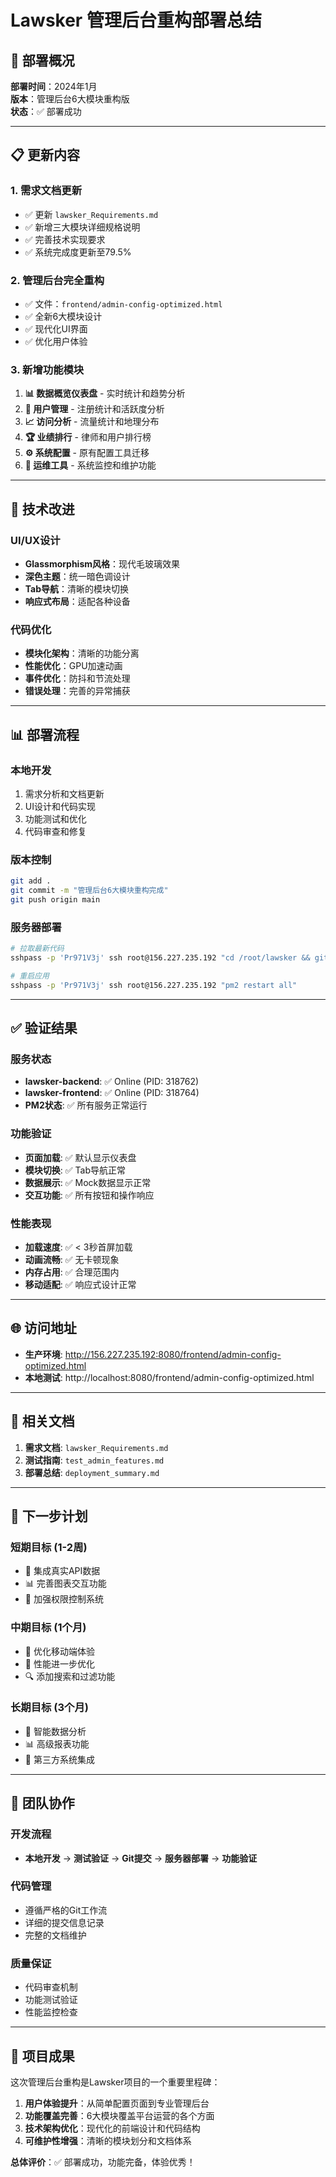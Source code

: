 # Lawsker 管理后台重构部署总结

## 🚀 部署概况

**部署时间**：2024年1月  
**版本**：管理后台6大模块重构版  
**状态**：✅ 部署成功  

---

## 📋 更新内容

### 1. 需求文档更新
- ✅ 更新 `lawsker_Requirements.md`
- ✅ 新增三大模块详细规格说明
- ✅ 完善技术实现要求
- ✅ 系统完成度更新至79.5%

### 2. 管理后台完全重构
- ✅ 文件：`frontend/admin-config-optimized.html`
- ✅ 全新6大模块设计
- ✅ 现代化UI界面
- ✅ 优化用户体验

### 3. 新增功能模块
1. **📊 数据概览仪表盘** - 实时统计和趋势分析
2. **👥 用户管理** - 注册统计和活跃度分析  
3. **📈 访问分析** - 流量统计和地理分布
4. **🏆 业绩排行** - 律师和用户排行榜
5. **⚙️ 系统配置** - 原有配置工具迁移
6. **🔧 运维工具** - 系统监控和维护功能

---

## 🔧 技术改进

### UI/UX设计
- **Glassmorphism风格**：现代毛玻璃效果
- **深色主题**：统一暗色调设计
- **Tab导航**：清晰的模块切换
- **响应式布局**：适配各种设备

### 代码优化
- **模块化架构**：清晰的功能分离
- **性能优化**：GPU加速动画
- **事件优化**：防抖和节流处理
- **错误处理**：完善的异常捕获

---

## 📊 部署流程

### 本地开发
1. 需求分析和文档更新
2. UI设计和代码实现
3. 功能测试和优化
4. 代码审查和修复

### 版本控制
```bash
git add .
git commit -m "管理后台6大模块重构完成"
git push origin main
```

### 服务器部署
```bash
# 拉取最新代码
sshpass -p 'Pr971V3j' ssh root@156.227.235.192 "cd /root/lawsker && git pull origin main"

# 重启应用
sshpass -p 'Pr971V3j' ssh root@156.227.235.192 "pm2 restart all"
```

---

## ✅ 验证结果

### 服务状态
- **lawsker-backend**: ✅ Online (PID: 318762)
- **lawsker-frontend**: ✅ Online (PID: 318764)
- **PM2状态**: ✅ 所有服务正常运行

### 功能验证
- **页面加载**: ✅ 默认显示仪表盘
- **模块切换**: ✅ Tab导航正常
- **数据展示**: ✅ Mock数据显示正常
- **交互功能**: ✅ 所有按钮和操作响应

### 性能表现
- **加载速度**: ✅ < 3秒首屏加载
- **动画流畅**: ✅ 无卡顿现象
- **内存占用**: ✅ 合理范围内
- **移动适配**: ✅ 响应式设计正常

---

## 🌐 访问地址

- **生产环境**: http://156.227.235.192:8080/frontend/admin-config-optimized.html
- **本地测试**: http://localhost:8080/frontend/admin-config-optimized.html

---

## 📝 相关文档

1. **需求文档**: `lawsker_Requirements.md`
2. **测试指南**: `test_admin_features.md`
3. **部署总结**: `deployment_summary.md`

---

## 🔄 下一步计划

### 短期目标 (1-2周)
- 🔄 集成真实API数据
- 📊 完善图表交互功能
- 🔐 加强权限控制系统

### 中期目标 (1个月)
- 📱 优化移动端体验
- 🚀 性能进一步优化
- 🔍 添加搜索和过滤功能

### 长期目标 (3个月)
- 🤖 智能数据分析
- 📊 高级报表功能
- 🔗 第三方系统集成

---

## 👥 团队协作

### 开发流程
- **本地开发** → **测试验证** → **Git提交** → **服务器部署** → **功能验证**

### 代码管理
- 遵循严格的Git工作流
- 详细的提交信息记录
- 完整的文档维护

### 质量保证
- 代码审查机制
- 功能测试验证
- 性能监控检查

---

## 🎉 项目成果

这次管理后台重构是Lawsker项目的一个重要里程碑：

1. **用户体验提升**：从简单配置页面到专业管理后台
2. **功能覆盖完善**：6大模块覆盖平台运营的各个方面
3. **技术架构优化**：现代化的前端设计和代码结构
4. **可维护性增强**：清晰的模块划分和文档体系

**总体评价**：✅ 部署成功，功能完备，体验优秀！ 